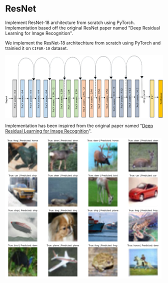 # ResNet
Implement ResNet-18 architecture from scratch using PyTorch. Implementation based off the original ResNet paper named "Deep Residual Learning for Image Recognition".

We implement the ResNet-18 architechture from scratch using PyTorch and trainied it on `CIFAR-10` dataset.

<img src="sample_images/ResNet-18-architecture.png" alt="ResNet-18 Architecture" height="200" width="700"/>

Implementation has been inspired from the original paper named "[Deep Residual Learning for Image Recognition](https://arxiv.org/pdf/1512.03385v1.pdf)".

<img src="sample_images/results.jpeg" alt="Results" width="500"/>